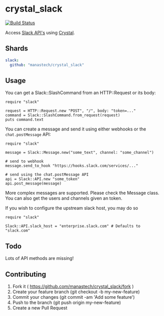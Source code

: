 # crystal_slack

[![Build Status](https://travis-ci.org/manastech/crystal_slack.svg?branch=master)](https://travis-ci.org/manastech/crystal_slack)

Access [Slack API's](https://api.slack.com/) using [Crystal](http://crystal-lang.org).

## Shards

```yaml
slack:
  github: "manastech/crystal_slack"
```

## Usage

You can get a Slack::SlashCommand from an HTTP::Request or its body:

```crystal
require "slack"

request = HTTP::Request.new "POST", "/", body: "token=..."
command = Slack::SlashCommand.from_request(request)
puts command.text
```

You can create a message and send it using either webhooks or the `chat.postMessage` API:

```crystal
require "slack"

message = Slack::Message.new("some_text", channel: "some_channel")

# send to webhook
message.send_to_hook "https://hooks.slack.com/services/..."

# send using the chat.postMessage API
api = Slack::API.new "some_token"
api.post_message(message)
```

More complex messages are supported. Please check the Message class.
You can also get the users and channels given an token.


If you wish to configure the upstream slack host, you may do so

```crystal
require "slack"

Slack::API.slack_host = "enterprise.slack.com" # Defaults to "slack.com"
```

## Todo

Lots of API methods are missing!

## Contributing

1. Fork it ( https://github.com/manastech/crystal_slack/fork )
2. Create your feature branch (git checkout -b my-new-feature)
3. Commit your changes (git commit -am 'Add some feature')
4. Push to the branch (git push origin my-new-feature)
5. Create a new Pull Request
